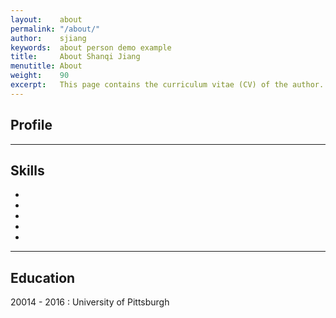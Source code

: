 ```yaml
---
layout:    about
permalink: "/about/"
author:    sjiang
keywords:  about person demo example
title:     About Shanqi Jiang
menutitle: About
weight:    90
excerpt:   This page contains the curriculum vitae (CV) of the author.
---
```


## Profile



---

## Skills

- 
- 
- 
- 
- 

---

## Education

20014 - 2016
: University of Pittsburgh